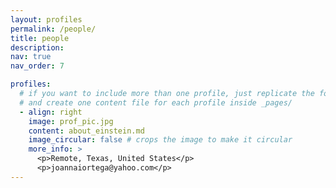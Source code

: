 ```yaml
---
layout: profiles
permalink: /people/
title: people
description:
nav: true
nav_order: 7

profiles:
  # if you want to include more than one profile, just replicate the following block
  # and create one content file for each profile inside _pages/
  - align: right
    image: prof_pic.jpg
    content: about_einstein.md
    image_circular: false # crops the image to make it circular
    more_info: >
      <p>Remote, Texas, United States</p>
      <p>joannaiortega@yahoo.com</p>
---
```


